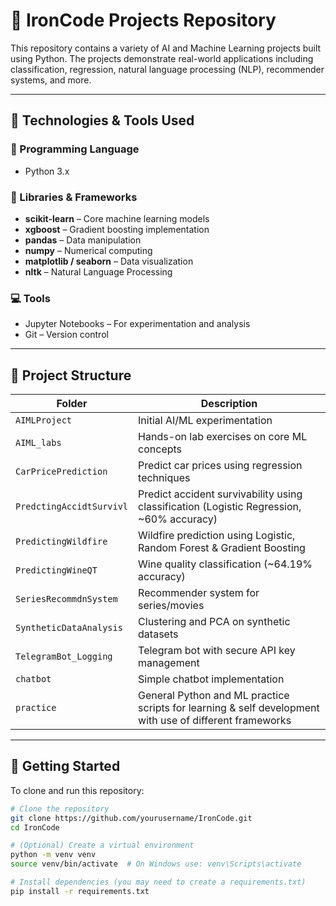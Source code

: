 # 🧠 IronCode Projects Repository

This repository contains a variety of AI and Machine Learning projects built using Python. The projects demonstrate real-world applications including classification, regression, natural language processing (NLP), recommender systems, and more.

---

## 🧰 Technologies & Tools Used

### 📌 Programming Language
- Python 3.x

### 🧪 Libraries & Frameworks
- **scikit-learn** – Core machine learning models
- **xgboost** – Gradient boosting implementation
- **pandas** – Data manipulation
- **numpy** – Numerical computing
- **matplotlib / seaborn** – Data visualization
- **nltk** – Natural Language Processing

### 💻 Tools
- Jupyter Notebooks – For experimentation and analysis
- Git – Version control

---

## 📂 Project Structure

| Folder | Description |
|--------|-------------|
| `AIMLProject` | Initial AI/ML experimentation |
| `AIML_labs` | Hands-on lab exercises on core ML concepts |
| `CarPricePrediction` | Predict car prices using regression techniques |
| `PredctingAccidtSurvivl` | Predict accident survivability using classification (Logistic Regression, ~60% accuracy) |
| `PredictingWildfire` | Wildfire prediction using Logistic, Random Forest & Gradient Boosting |
| `PredictingWineQT` | Wine quality classification (~64.19% accuracy) |
| `SeriesRecommdnSystem` | Recommender system for series/movies |
| `SyntheticDataAnalysis` | Clustering and PCA on synthetic datasets |
| `TelegramBot_Logging` | Telegram bot with secure API key management |
| `chatbot` | Simple chatbot implementation |
| `practice` | General Python and ML practice scripts for learning & self development with use of different frameworks |

---

## 🚀 Getting Started

To clone and run this repository:

```bash
# Clone the repository
git clone https://github.com/yourusername/IronCode.git
cd IronCode

# (Optional) Create a virtual environment
python -m venv venv
source venv/bin/activate  # On Windows use: venv\Scripts\activate

# Install dependencies (you may need to create a requirements.txt)
pip install -r requirements.txt
